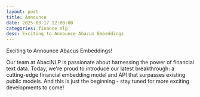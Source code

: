 ```yaml
---
layout: post
title: Announce
date: 2025-03-17 12:00:00
categories: finance nlp
desc: Exciting to Announce Abacus Embeddings
---
```


Exciting to Announce Abacus Embeddings!

Our team at AbaciNLP is passionate about harnessing the power of financial text data. Today, we're proud to introduce our latest breakthrough: a cutting-edge financial embedding model and API that surpasses existing public models. And this is just the beginning - stay tuned for more exciting developments to come!